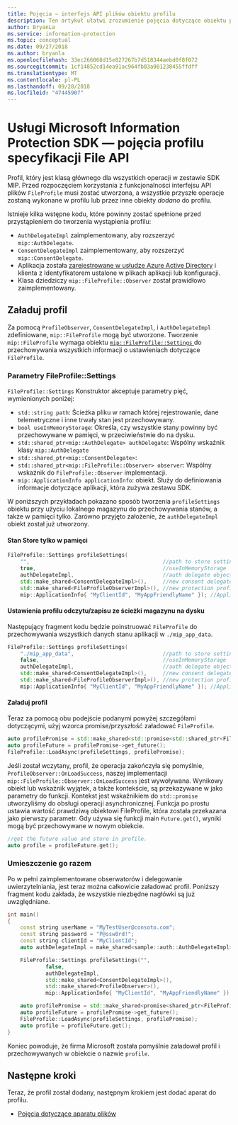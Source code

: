 ```yaml
---
title: Pojęcia — interfejs API plików obiektu profilu
description: Ten artykuł ułatwi zrozumienie pojęcia dotyczące obiektu profilu pliku, który jest tworzony podczas inicjowania aplikacji.
author: BryanLa
ms.service: information-protection
ms.topic: conceptual
ms.date: 09/27/2018
ms.author: bryanla
ms.openlocfilehash: 33ec266068d15e827267b7d518344aebd0f8f072
ms.sourcegitcommit: 1cf14852cd14ea91ac964fb03a901238455ffdff
ms.translationtype: MT
ms.contentlocale: pl-PL
ms.lasthandoff: 09/28/2018
ms.locfileid: "47445907"
---
```

# <a name="microsoft-information-protection-sdk---file-api-profile-concepts"></a>Usługi Microsoft Information Protection SDK — pojęcia profilu specyfikacji File API

Profil, który jest klasą głównego dla wszystkich operacji w zestawie SDK MIP. Przed rozpoczęciem korzystania z funkcjonalności interfejsu API plików `FileProfile` musi zostać utworzona, a wszystkie przyszłe operacje zostaną wykonane w profilu lub przez inne obiekty *dodano* do profilu.

Istnieje kilka wstępne kodu, które powinny zostać spełnione przed przystąpieniem do tworzenia wystąpienia profilu:

- `AuthDelegateImpl` zaimplementowany, aby rozszerzyć `mip::AuthDelegate`.
- `ConsentDelegateImpl` zaimplementowany, aby rozszerzyć `mip::ConsentDelegate`.
- Aplikacja została [zarejestrowane w usłudze Azure Active Directory](/azure/active-directory/develop/quickstart-v1-integrate-apps-with-azure-ad.md) i klienta z Identyfikatorem ustalone w plikach aplikacji lub konfiguracji. 
- Klasa dziedziczy `mip::FileProfile::Observer` został prawidłowo zaimplementowany.

## <a name="load-a-profile"></a>Załaduj profil

Za pomocą `ProfileObserver`, `ConsentDelegateImpl`, i `AuthDelegateImpl` zdefiniowane, `mip::FileProfile` mogą być utworzone. Tworzenie `mip::FileProfile` wymaga obiektu [ `mip::FileProfile::Settings` ](reference/class_mip_fileprofile_settings.md) do przechowywania wszystkich informacji o ustawieniach dotyczące `FileProfile`.

### <a name="fileprofilesettings-parameters"></a>Parametry FileProfile::Settings

`FileProfile::Settings` Konstruktor akceptuje parametry pięć, wymienionych poniżej:

- `std::string path`: Ścieżka pliku w ramach której rejestrowanie, dane telemetryczne i inne trwały stan jest przechowywany.
- `bool useInMemoryStorage`: Określa, czy wszystkie stany powinny być przechowywane w pamięci, w przeciwieństwie do na dysku.
- `std::shared_ptr<mip::AuthDelegate> authDelegate`: Wspólny wskaźnik klasy `mip::AuthDelegate` 
- `std::shared_ptr<mip::ConsentDelegate>`: 
- `std::shared_ptr<mip::FileProfile::Observer> observer`: Wspólny wskaźnik do `FileProfile::Observer` implementacji.
- `mip::ApplicationInfo applicationInfo`: obiekt. Służy do definiowania informacje dotyczące aplikacji, która zużywa zestawu SDK.

W poniższych przykładach pokazano sposób tworzenia `profileSettings` obiektu przy użyciu lokalnego magazynu do przechowywania stanów, a także w pamięci tylko. Zarówno przyjęto założenie, że `authDelegateImpl` obiekt został już utworzony.

#### <a name="store-state-in-memory-only"></a>Stan Store tylko w pamięci

```cpp
FileProfile::Settings profileSettings(
    "",                                          //path to store settings
    true,                                        //useInMemoryStorage
    authDelegateImpl,                            //auth delegate object
    std::make_shared<ConsentDelegateImpl>(),     //new consent delegate
    std::make_shared<FileProfileObserverImpl>(), //new protection profile observer
    mip::ApplicationInfo{ "MyClientId", "MyAppFriendlyName" }); //ApplicationInfo object
```

#### <a name="readwrite-profile-settings-from-storage-path-on-disk"></a>Ustawienia profilu odczytu/zapisu ze ścieżki magazynu na dysku

Następujący fragment kodu będzie poinstruować `FileProfile` do przechowywania wszystkich danych stanu aplikacji w `./mip_app_data`.

```cpp
FileProfile::Settings profileSettings(
    "./mip_app_data",                            //path to store settings
    false,                                       //useInMemoryStorage
    authDelegateImpl,                            //auth delegate object
    std::make_shared<ConsentDelegateImpl>(),     //new consent delegate
    std::make_shared<FileProfileObserverImpl>(), //new protection profile observer
    mip::ApplicationInfo{ "MyClientId", "MyAppFriendlyName" }); //ApplicationInfo object
```

#### <a name="load-the-profile"></a>Załaduj profil

Teraz za pomocą obu podejście podanymi powyżej szczegółami dotyczącymi, użyj wzorca promise/przyszłość załadować `FileProfile`.

```cpp
auto profilePromise = std::make_shared<std::promise<std::shared_ptr<FileProfile>>>();
auto profileFuture = profilePromise->get_future();
FileProfile::LoadAsync(profileSettings, profilePromise);
```

Jeśli został wczytany, profil, że operacja zakończyła się pomyślnie, `ProfileObserver::OnLoadSuccess`, naszej implementacji `mip::FileProfile::Observer::OnLoadSuccess` jest wywoływana. Wynikowy obiekt lub wskaźnik wyjątek, a także kontekście, są przekazywane w jako parametry do funkcji. Kontekst jest wskaźnikiem do `std::promise` utworzyliśmy do obsługi operacji asynchronicznej. Funkcja po prostu ustawia wartość prawdziwą obiektowi FileProfile, która została przekazana jako pierwszy parametr. Gdy używa się funkcji main `Future.get()`, wyniki mogą być przechowywane w nowym obiekcie.

```cpp
//get the future value and store in profile. 
auto profile = profileFuture.get();
```

### <a name="putting-it-together"></a>Umieszczenie go razem

Po w pełni zaimplementowane obserwatorów i delegowanie uwierzytelniania, jest teraz można całkowicie załadować profil. Poniższy fragment kodu zakłada, że wszystkie niezbędne nagłówki są już uwzględniane.

```cpp
int main()
{
    const string userName = "MyTestUser@consoto.com";
    const string password = "P@ssw0rd!";
    const string clientId = "MyClientId";
    auto authDelegateImpl = make_shared<sample::auth::AuthDelegateImpl>(userName, password, clientId);

    FileProfile::Settings profileSettings("",
            false,
            authDelegateImpl,
            std::make_shared<ConsentDelegateImpl>(),
            std::make_shared<ProfileObserver>(),
            mip::ApplicationInfo{ "MyClientId", "MyAppFriendlyName" });

    auto profilePromise = std::make_shared<promise<shared_ptr<FileProfile>>>();
    auto profileFuture = profilePromise->get_future();
    FileProfile::LoadAsync(profileSettings, profilePromise);
    auto profile = profileFuture.get();
}
```

Koniec powoduje, że firma Microsoft została pomyślnie załadował profil i przechowywanych w obiekcie o nazwie `profile`.

## <a name="next-steps"></a>Następne kroki

Teraz, że profil został dodany, następnym krokiem jest dodać aparat do profilu. 

- [Pojęcia dotyczące aparatu plików](concept-profile-engine-file-engine-cpp.md)